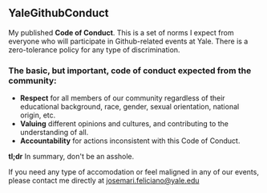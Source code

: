 ## YaleGithubConduct

My published __Code of Conduct__.  This is a set of norms I expect from everyone who will participate in Github-related events at Yale.  There is a zero-tolerance policy for any type of discrimination.  

### The basic, but important, code of conduct expected from the community:
- __Respect__ for all members of our community regardless of their educational background, race, gender, sexual orientation, national origin, etc.  
- __Valuing__ different opinions and cultures, and contributing to the understanding of all.
- __Accountability__ for actions inconsistent with this Code of Conduct.

__tl;dr__ In summary, don't be an asshole. 

If you need any type of accomodation or feel maligned in any of our events, please contact me directly at josemari.feliciano@yale.edu 
